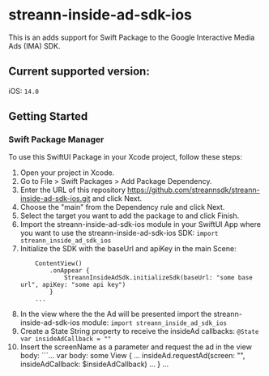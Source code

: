 # streann-inside-ad-sdk-ios

This is an adds support for Swift Package to the Google Interactive Media Ads (IMA) SDK.

## Current supported version:

iOS: `14.0`

## Getting Started

### Swift Package Manager

To use this SwiftUI Package in your Xcode project, follow these steps:

1. Open your project in Xcode.
2. Go to File > Swift Packages > Add Package Dependency.
3. Enter the URL of this repository https://github.com/streannsdk/streann-inside-ad-sdk-ios.git and click Next.
4. Choose the "main" from the Dependency rule and click Next.
5. Select the target you want to add the package to and click Finish.
6. Import the streann-inside-ad-sdk-ios module in your SwiftUI App where you want to use the streann-inside-ad-sdk-ios SDK:
    ```import streann_inside_ad_sdk_ios```
7. Initialize the SDK with the baseUrl and apiKey in the main Scene:
    ```...
        ContentView()
            .onAppear {
                StreannInsideAdSdk.initializeSdk(baseUrl: "some base url", apiKey: "some api key")
            }
        ...
    ```
8. In the view where the the Ad will be presented import the streann-inside-ad-sdk-ios module:
    ```import streann_inside_ad_sdk_ios```
9. Create a State String property to receive the insideAd callbacks:
    ```@State var insideAdCallback = ""```
10. Insert the screenName as a parameter and request the ad in the view body:
        ```...
            var body: some View {
                ...
                insideAd.requestAd(screen: "", insideAdCallback: $insideAdCallback)
                ...
            }
        ...
    ```
